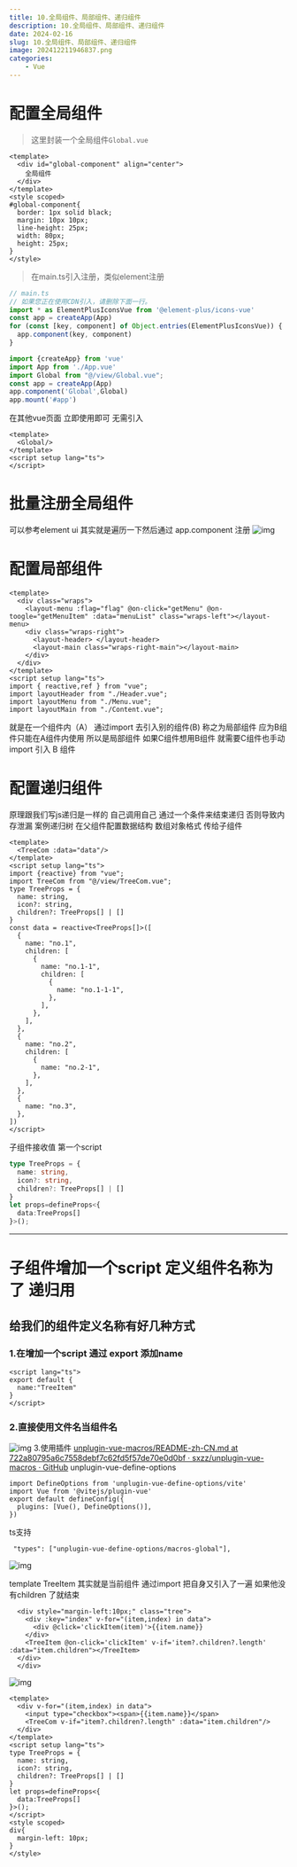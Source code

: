 ```yaml
---
title: 10.全局组件、局部组件、递归组件
description: 10.全局组件、局部组件、递归组件
date: 2024-02-16
slug: 10.全局组件、局部组件、递归组件
image: 202412211946837.png
categories:
    - Vue
---
```


# 配置全局组件
> 这里封装一个全局组件`Global.vue`
```vue
<template>
  <div id="global-component" align="center">
    全局组件
  </div>
</template>
<style scoped>
#global-component{
  border: 1px solid black;
  margin: 10px 10px;
  line-height: 25px;
  width: 80px;
  height: 25px;
}
</style>
```
> 在main.ts引入注册，类似element注册
```typescript
// main.ts
// 如果您正在使用CDN引入，请删除下面一行。
import * as ElementPlusIconsVue from '@element-plus/icons-vue'
const app = createApp(App)
for (const [key, component] of Object.entries(ElementPlusIconsVue)) {
  app.component(key, component)
}
```
```typescript
import {createApp} from 'vue'
import App from './App.vue'
import Global from "@/view/Global.vue";
const app = createApp(App)
app.component('Global',Global)
app.mount('#app')
```
在其他vue页面 立即使用即可 无需引入
```vue
<template>
  <Global/>
</template>
<script setup lang="ts">
</script>
```
# 批量注册全局组件
可以参考element ui 其实就是遍历一下然后通过 app.component 注册
![img](https://img-blog.csdnimg.cn/5b4de39d5f8b48c38f751d510b4f1f61.png)
 
# 配置局部组件
```vue
<template>
  <div class="wraps">
    <layout-menu :flag="flag" @on-click="getMenu" @on-toogle="getMenuItem" :data="menuList" class="wraps-left"></layout-menu>
    <div class="wraps-right">
      <layout-header> </layout-header>
      <layout-main class="wraps-right-main"></layout-main>
    </div>
  </div>
</template>
<script setup lang="ts">
import { reactive,ref } from "vue";
import layoutHeader from "./Header.vue";
import layoutMenu from "./Menu.vue";
import layoutMain from "./Content.vue";
```
就是在一个组件内（A） 通过import 去引入别的组件(B) 称之为局部组件
应为B组件只能在A组件内使用 所以是局部组件
如果C组件想用B组件 就需要C组件也手动import 引入 B 组件
# 配置递归组件
原理跟我们写js递归是一样的 自己调用自己 通过一个条件来结束递归 否则导致内存泄漏
案例递归树
在父组件配置数据结构 数组对象格式 传给子组件
```vue
<template>
  <TreeCom :data="data"/>
</template>
<script setup lang="ts">
import {reactive} from "vue";
import TreeCom from "@/view/TreeCom.vue";
type TreeProps = {
  name: string,
  icon?: string,
  children?: TreeProps[] | []
}
const data = reactive<TreeProps[]>([
  {
    name: "no.1",
    children: [
      {
        name: "no.1-1",
        children: [
          {
            name: "no.1-1-1",
          },
        ],
      },
    ],
  },
  {
    name: "no.2",
    children: [
      {
        name: "no.2-1",
      },
    ],
  },
  {
    name: "no.3",
  },
])
</script>
```
子组件接收值 第一个script
```typescript
type TreeProps = {
  name: string,
  icon?: string,
  children?: TreeProps[] | []
}
let props=defineProps<{
  data:TreeProps[]
}>();
```
------
# 子组件增加一个script 定义组件名称为了 递归用 
## 给我们的组件定义名称有好几种方式
### 1.在增加一个script 通过 export 添加name
```
<script lang="ts">
export default {
  name:"TreeItem"
}
</script>
```
### 2.直接使用文件名当组件名
![img](https://img-blog.csdnimg.cn/42572d5f39b94ccca67608ea8b0b8d6a.png)
3.使用插件 
[unplugin-vue-macros/README-zh-CN.md at 722a80795a6c7558debf7c62fd5f57de70e0d0bf · sxzz/unplugin-vue-macros · GitHub](https://github.com/sxzz/unplugin-vue-macros/blob/HEAD/packages/define-options/README-zh-CN.md)
 unplugin-vue-define-options
```
import DefineOptions from 'unplugin-vue-define-options/vite'
import Vue from '@vitejs/plugin-vue'
export default defineConfig({
  plugins: [Vue(), DefineOptions()],
})
```
 ts支持
```
 "types": ["unplugin-vue-define-options/macros-global"],
```
![img](https://img-blog.csdnimg.cn/703a8f3167e8448eb0fc1616884dee1a.png)
 
template 
TreeItem 其实就是当前组件 通过import 把自身又引入了一遍 如果他没有children 了就结束
```
  <div style="margin-left:10px;" class="tree">
    <div :key="index" v-for="(item,index) in data">
      <div @click='clickItem(item)'>{{item.name}}
    </div>
    <TreeItem @on-click='clickItem' v-if='item?.children?.length' :data="item.children"></TreeItem>
  </div>
  </div>
```
 ![img](https://img-blog.csdnimg.cn/e70cd74130e84cd2a6a4be220ca2a312.png)
```vue
<template>
  <div v-for="(item,index) in data">
    <input type="checkbox"><span>{{item.name}}</span>
    <TreeCom v-if="item?.children?.length" :data="item.children"/>
  </div>
</template>
<script setup lang="ts">
type TreeProps = {
  name: string,
  icon?: string,
  children?: TreeProps[] | []
}
let props=defineProps<{
  data:TreeProps[]
}>();
</script>
<style scoped>
div{
  margin-left: 10px;
}
</style>
```
